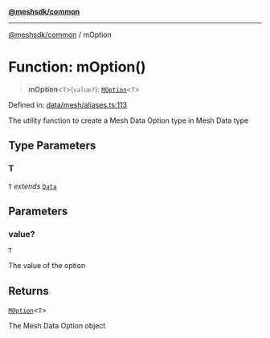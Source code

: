 [**@meshsdk/common**](../README.md)

***

[@meshsdk/common](../globals.md) / mOption

# Function: mOption()

> **mOption**\<`T`\>(`value?`): [`MOption`](../type-aliases/MOption.md)\<`T`\>

Defined in: [data/mesh/aliases.ts:113](https://github.com/MeshJS/mesh/blob/1abde1553cbd7cf2cf4e40197fc0de9e4a7d0f49/packages/mesh-common/src/data/mesh/aliases.ts#L113)

The utility function to create a Mesh Data Option type in Mesh Data type

## Type Parameters

### T

`T` *extends* [`Data`](../type-aliases/Data.md)

## Parameters

### value?

`T`

The value of the option

## Returns

[`MOption`](../type-aliases/MOption.md)\<`T`\>

The Mesh Data Option object
